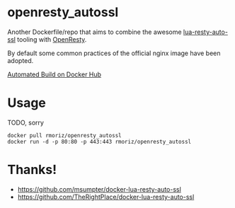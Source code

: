 # openresty_autossl

Another Dockerfile/repo that aims to combine the awesome [lua-resty-auto-ssl](https://github.com/GUI/lua-resty-auto-ssl) tooling
with [OpenResty](https://github.com/openresty/docker-openresty).

By default some common practices of the official nginx image have been adopted.

[Automated Build on Docker Hub](https://hub.docker.com/r/rmoriz/openresty_autossl/)


# Usage

TODO, sorry


```shell
docker pull rmoriz/openresty_autossl
docker run -d -p 80:80 -p 443:443 rmoriz/openresty_autossl
```

# Thanks!

- https://github.com/msumpter/docker-lua-resty-auto-ssl
- https://github.com/TheRightPlace/docker-lua-resty-auto-ssl

